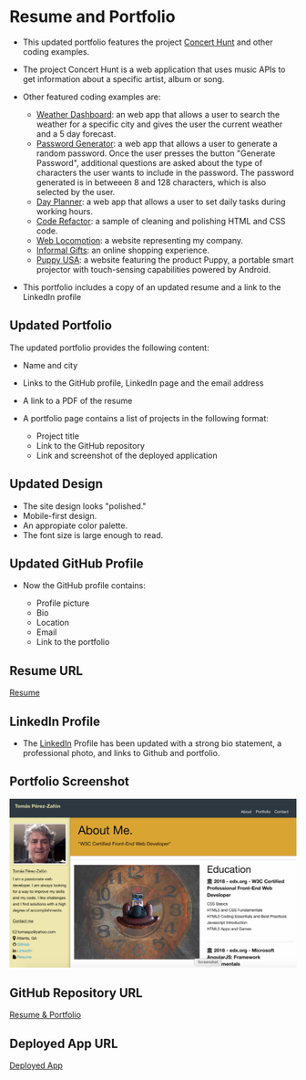 # Resume and Portfolio

* This updated portfolio features the project [Concert Hunt](https://tomaspz.github.io/concerthunt/) and other coding examples. 
* The project Concert Hunt is a web application that uses music APIs to get information about a specific artist, album or song.

* Other featured coding examples are:
   * [Weather Dashboard](https://tomaspz.github.io/weather-dashboard/): an web app that allows a user to search the weather for a specific city and gives the user the current weather and a 5 day forecast.
   * [Password Generator](https://tomaspz.github.io/generate-password/): a web app that allows a user to generate a random password. Once the user presses the button "Generate Password", additional questions are asked about the type of characters the user wants to include in the password. The password generated is in betweeen 8 and 128 characters, which is also selected by the user.
   * [Day Planner](https://tomaspz.github.io/day-planner/): a web app that allows a user to set daily tasks during working hours.
   * [Code Refactor](https://tomaspz.github.io/code-refactor/): a sample of cleaning and polishing HTML and CSS code.
   * [Web Locomotion](https://weblocomotion.com/): a website representing my company.
   * [Informal Gifts](https://informalgifts.com/): an online shopping experience.
   * [Puppy USA](https://puppy-usa.com/): a website featuring the product Puppy, a portable smart projector with touch-sensing capabilities powered by Android.

* This portfolio includes a copy of an updated resume and a link to the LinkedIn profile

## Updated Portfolio

The updated portfolio provides the following content:

* Name and city
* Links to the GitHub profile, LinkedIn page and the email address
* A link to a PDF of the resume
* A portfolio page contains a list of projects in the following format:

  * Project title
  * Link to the GitHub repository
  * Link and screenshot of the deployed application


## Updated Design

* The site design looks "polished." 
* Mobile-first design.
* An appropiate color palette.
* The font size is large enough to read.


## Updated GitHub Profile 

* Now the GitHub profile contains: 

    * Profile picture
    * Bio
    * Location
    * Email
    * Link to the portfolio

## Resume URL

[Resume](./assets/docs/TPZ-Resume.pdf)

## LinkedIn Profile 

* The [LinkedIn](https://www.linkedin.com/in/tomas-perez-zafon/) Profile has been updated with a strong bio statement, a professional photo, and links to Github and portfolio.

## Portfolio Screenshot

![image](https://github.com/tomaspz/resume-portfolio/blob/master/assets/img/screenshot-resume-portfolio.png)


## GitHub Repository URL

[Resume & Portfolio](https://github.com/tomaspz/resume-portfolio)

## Deployed App URL

[Deployed App](https://tomaspz.github.io/resume-portfolio/.)
